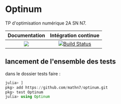 # Optinum
TP d'optimisation numérique 2A SN N7.

| **Documentation** | **Intégration continue** |
|:-----------------:|:------------------------:|
| [![](https://img.shields.io/badge/docs-dev-blue.svg)](https://mathn7.github.io/optinum/) |[![Build Status](https://travis-ci.com/mathn7/optinum.svg?token=7MnuezU9siusbUxpxFBx&branch=master)](https://travis-ci.com/mathn7/optinum)|


## lancement de l'ensemble des tests
dans le dossier tests faire :

```julia
julia> ]
pkg> add https://github.com/mathn7/optinum.git
pkg> test Optinum
julia> using Optinum
```

